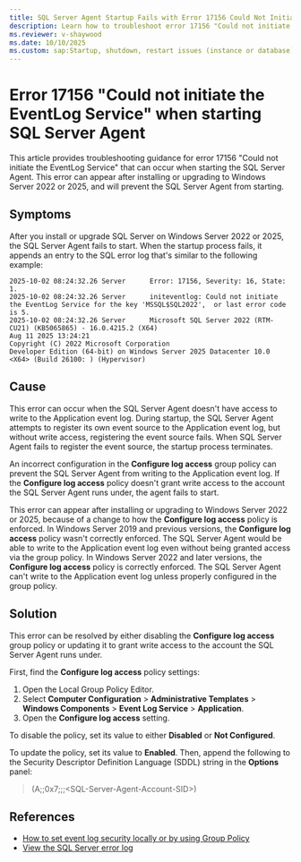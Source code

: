 ```yaml
---
title: SQL Server Agent Startup Fails with Error 17156 Could Not Initiate the EventLog Service
description: Learn how to troubleshoot error 17156 "Could not initiate the EventLog Service" when starting SQL Server Agent.
ms.reviewer: v-shaywood
ms.date: 10/10/2025
ms.custom: sap:Startup, shutdown, restart issues (instance or database)\Cannot start SQL Server
---
```


# Error 17156 "Could not initiate the EventLog Service" when starting SQL Server Agent

This article provides troubleshooting guidance for error 17156 "Could not initiate the EventLog Service" that can occur when starting the SQL Server Agent. This error can appear after installing or upgrading to Windows Server 2022 or 2025, and will prevent the SQL Server Agent from starting.

## Symptoms

After you install or upgrade SQL Server on Windows Server 2022 or 2025, the SQL Server Agent fails to start. When the startup process fails, it appends an entry to the SQL error log that's similar to the following example:

```log
2025-10-02 08:24:32.26 Server      Error: 17156, Severity: 16, State: 1.
2025-10-02 08:24:32.26 Server      initeventlog: Could not initiate the EventLog Service for the key 'MSSQL$SQL2022',  or last error code is 5.
2025-10-02 08:24:32.26 Server      Microsoft SQL Server 2022 (RTM-CU21) (KB5065865) - 16.0.4215.2 (X64)
Aug 11 2025 13:24:21
Copyright (C) 2022 Microsoft Corporation
Developer Edition (64-bit) on Windows Server 2025 Datacenter 10.0 <X64> (Build 26100: ) (Hypervisor)
```

## Cause

This error can occur when the SQL Server Agent doesn't have access to write to the Application event log. During startup, the SQL Server Agent attempts to register its own event source to the Application event log, but without write access, registering the event source fails. When SQL Server Agent fails to register the event source, the startup process terminates.

An incorrect configuration in the **Configure log access** group policy can prevent the SQL Server Agent from writing to the Application event log. If the **Configure log access** policy doesn't grant write access to the account the SQL Server Agent runs under, the agent fails to start.

This error can appear after installing or upgrading to Windows Server 2022 or 2025, because of a change to how the **Configure log access** policy is enforced. In Windows Server 2019 and previous versions, the **Configure log access** policy wasn't correctly enforced. The SQL Server Agent would be able to write to the Application event log even without being granted access via the group policy. In Windows Server 2022 and later versions, the **Configure log access** policy is correctly enforced. The SQL Server Agent can't write to the Application event log unless properly configured in the group policy.

## Solution

This error can be resolved by either disabling the **Configure log access** group policy or updating it to grant write access to the account the SQL Server Agent runs under.

First, find the **Configure log access** policy settings:

1. Open the Local Group Policy Editor.
1. Select **Computer Configuration** > **Administrative Templates** > **Windows Components** > **Event Log Service** > **Application**.
1. Open the **Configure log access** setting.

To disable the policy, set its value to either **Disabled** or **Not Configured**.

To update the policy, set its value to **Enabled**. Then, append the following to the Security Descriptor Definition Language (SDDL) string in the **Options** panel:

> (A;;0x7;;;\<SQL-Server-Agent-Account-SID\>)

## References

- [How to set event log security locally or by using Group Policy](~/windows-server/group-policy/set-event-log-security-locally-or-via-group-policy.md)
- [View the SQL Server error log](/sql/tools/configuration-manager/viewing-the-sql-server-error-log?view=sql-server-ver17)

